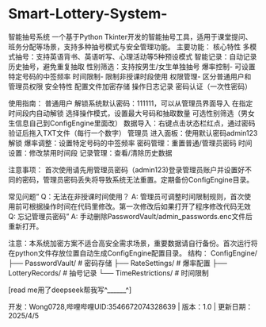 # Smart-Lottery-System-

智能抽号系统
一个基于Python Tkinter开发的智能抽号工具，适用于课堂提问、班务分配等场景，支持多种抽号模式与安全管理功能。
主要功能：
	核心特性
		多模式抽号：支持英语背书、英语听写、心理活动等5种预设模式
		智能记录：自动记录历史抽号，避免重复抽取
		性别筛选：支持按男生/女生单独抽号
		爆率控制- 可设置特定号码的中签频率
		时间限制- 限制非授课时段使用
		权限管理- 区分普通用户和管理员权限
	安全特性
		配置文件加密存储
		操作日志记录
		密码认证（一次性密码）

使用指南：
	普通用户
		解锁系统默认密码：111111，可以从管理员界面导入
		在指定时间段内自动解锁
		选择操作模式，设置最大号码和抽取数量
		可选性别筛选（男女生信息自己到ConfigEngine里面改）
		数据导入：右键点击状态栏红点，通过密码验证后拖入TXT文件（每行一个数字）
	管理员
		进入面板：使用默认密码admin123解锁
		爆率调整：设置特定号码的中签频率
		密码管理：重置普通/管理员密码
		时间设置：修改禁用时间段
		记录管理：查看/清除历史数据

注意事项：
	首次使用请先用管理员密码（admin123)登录管理员账户并设置好不同的密码，管理员密码丢失将导致系统无法重置。定期备份ConfigEngine目录。


常见问题”
Q：无法在非授课时间使用？
A: 管理员可调整时间限制规则，首次使用前可根据操作时间在代码里修改。第一次修改后如果打开了程序修改代码无效
Q: 忘记管理员密码”
A: 手动删除PasswordVault/admin_passwords.enc文件后重新打开。

注意：本系统加密方案不适合高安全需求场景，重要数据请自行备份。首次运行将在python文件存放位置自动生成ConfigEngine配置目录。
结构：
ConfigEngine/
├── PasswordVault/       # 密码存储
├── RateSettings/        # 爆率配置
├── LotteryRecords/      # 抽号记录
└── TimeRestrictions/    # 时间限制


[read me用了deepseek帮我写^______^]


开发：Wong0728,哔哩哔哩UID:3546672074328639 | 版本：1.0 | 更新日期：2025/4/5
